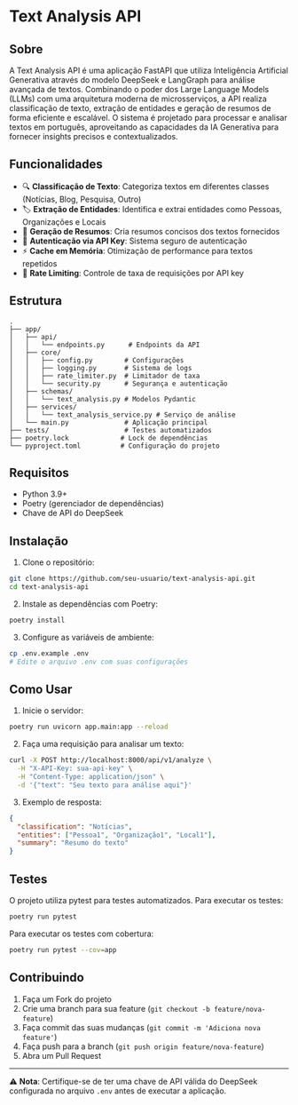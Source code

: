 # Text Analysis API

## Sobre
A Text Analysis API é uma aplicação FastAPI que utiliza Inteligência Artificial Generativa através do modelo DeepSeek e LangGraph para análise avançada de textos. Combinando o poder dos Large Language Models (LLMs) com uma arquitetura moderna de microsserviços, a API realiza classificação de texto, extração de entidades e geração de resumos de forma eficiente e escalável. O sistema é projetado para processar e analisar textos em português, aproveitando as capacidades da IA Generativa para fornecer insights precisos e contextualizados.

## Funcionalidades
- 🔍 **Classificação de Texto**: Categoriza textos em diferentes classes (Notícias, Blog, Pesquisa, Outro)
- 🏷️ **Extração de Entidades**: Identifica e extrai entidades como Pessoas, Organizações e Locais
- 📝 **Geração de Resumos**: Cria resumos concisos dos textos fornecidos
- 🔑 **Autenticação via API Key**: Sistema seguro de autenticação
- ⚡ **Cache em Memória**: Otimização de performance para textos repetidos
- 🚦 **Rate Limiting**: Controle de taxa de requisições por API key

## Estrutura
```
.
├── app/
│   ├── api/
│   │   └── endpoints.py      # Endpoints da API
│   ├── core/
│   │   ├── config.py        # Configurações
│   │   ├── logging.py       # Sistema de logs
│   │   ├── rate_limiter.py  # Limitador de taxa
│   │   └── security.py      # Segurança e autenticação
│   ├── schemas/
│   │   └── text_analysis.py # Modelos Pydantic
│   ├── services/
│   │   └── text_analysis_service.py # Serviço de análise
│   └── main.py              # Aplicação principal
├── tests/                   # Testes automatizados
├── poetry.lock             # Lock de dependências
└── pyproject.toml          # Configuração do projeto
```

## Requisitos
- Python 3.9+
- Poetry (gerenciador de dependências)
- Chave de API do DeepSeek

## Instalação
1. Clone o repositório:
```bash
git clone https://github.com/seu-usuario/text-analysis-api.git
cd text-analysis-api
```

2. Instale as dependências com Poetry:
```bash
poetry install
```

3. Configure as variáveis de ambiente:
```bash
cp .env.example .env
# Edite o arquivo .env com suas configurações
```

## Como Usar
1. Inicie o servidor:
```bash
poetry run uvicorn app.main:app --reload
```

2. Faça uma requisição para analisar um texto:
```bash
curl -X POST http://localhost:8000/api/v1/analyze \
  -H "X-API-Key: sua-api-key" \
  -H "Content-Type: application/json" \
  -d '{"text": "Seu texto para análise aqui"}'
```

3. Exemplo de resposta:
```json
{
  "classification": "Notícias",
  "entities": ["Pessoa1", "Organização1", "Local1"],
  "summary": "Resumo do texto"
}
```

## Testes
O projeto utiliza pytest para testes automatizados. Para executar os testes:

```bash
poetry run pytest
```

Para executar os testes com cobertura:
```bash
poetry run pytest --cov=app
```

## Contribuindo
1. Faça um Fork do projeto
2. Crie uma branch para sua feature (`git checkout -b feature/nova-feature`)
3. Faça commit das suas mudanças (`git commit -m 'Adiciona nova feature'`)
4. Faça push para a branch (`git push origin feature/nova-feature`)
5. Abra um Pull Request

---
⚠️ **Nota**: Certifique-se de ter uma chave de API válida do DeepSeek configurada no arquivo `.env` antes de executar a aplicação.